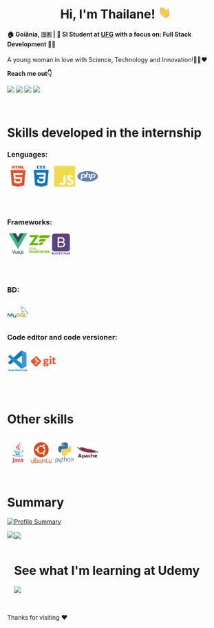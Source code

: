 <div align="center">
  <h1>
    Hi, I'm Thailane! 
    <img src="https://raw.githubusercontent.com/ABSphreak/ABSphreak/master/gifs/Hi.gif" width="30px"> 
  </h1> 
  
</div>

<p align="left">

#### :house: Goiânia, 🇧🇷 | :closed_book: SI Student at [UFG](https://ufg.br) with a focus on: Full Stack Development 🧑‍💻 
  
 A young woman in love with Science, Technology and Innovation!🧑‍💻❤️

  **Reach me out👇**
  
  
  <div> 
  <a href="https://instagram.com/thailanelopess" target="_blank"><img src="https://img.shields.io/badge/-Instagram-%23E4405F?style=for-the-badge&logo=instagram&logoColor=white" target="_blank"></a>
  <a href = "mailto:thailane111122@gmail.com"><img src="https://img.shields.io/badge/-Gmail-%23333?style=for-the-badge&logo=gmail&logoColor=white" target="_blank"></a>
  <a href="https://www.linkedin.com/in/thailane-lopes-dutra" target="_blank"><img src="https://img.shields.io/badge/-LinkedIn-%230077B5?style=for-the-badge&logo=linkedin&logoColor=white" target="_blank"></a> 
    <a href="https://linktr.ee/thailanelopes" target="_blank"><img src="https://img.shields.io/badge/linktree-39E09B?style=for-the-badge&logo=linktree&logoColor=white" target="-blank"></a>
 
</div>

<br>
<br>


# Skills developed in the internship

### Lenguages:

<div style="display: inline_block">
  <img align="center" alt="Clei-Git" height="50" width="50" src="https://raw.githubusercontent.com/devicons/devicon/master/icons/html5/html5-plain-wordmark.svg">
  <img align="center" alt="Clei-Git" height="50" width="50" src="https://raw.githubusercontent.com/devicons/devicon/master/icons/css3/css3-plain-wordmark.svg">
  <img align="center" alt="Clei-Git" height="50" width="50" src="https://raw.githubusercontent.com/devicons/devicon/master/icons/javascript/javascript-plain.svg">
  <img align="center" alt="Clei-Git" height="50" width="50" src="https://raw.githubusercontent.com/devicons/devicon/master/icons/php/php-plain.svg">
  
  </div>
 
<br><br>
  
  
  
### Frameworks: 

<img align="center" alt="Clei-Git" height="50" width="50" src="https://raw.githubusercontent.com/devicons/devicon/master/icons/vuejs/vuejs-original-wordmark.svg"><img align="center" alt="Clei-Git" height="50" width="50" src="https://raw.githubusercontent.com/devicons/devicon/master/icons/zend/zend-plain-wordmark.svg"><img align="center" alt="Clei-Git" height="50" width="50" src="https://raw.githubusercontent.com/devicons/devicon/master/icons/bootstrap/bootstrap-plain-wordmark.svg">

<br> <br>


### BD:
<img align="center" alt="Clei-MySql" height="50" width="50" src="https://raw.githubusercontent.com/devicons/devicon/master/icons/mysql/mysql-original-wordmark.svg">

<br>

### Code editor and code versioner: 

<div style="display: inline_block">
  <img align="center" alt="Clei-Git" height="50" width="50" src="https://raw.githubusercontent.com/devicons/devicon/master/icons/vscode/vscode-original-wordmark.svg">
  <img align="center" alt="Clei-Git" height="60" width="60" src="https://raw.githubusercontent.com/devicons/devicon/master/icons/git/git-plain-wordmark.svg">
  
  </div>
  
<br><br>

  
# Other skills
  
  <div style="display: inline_block"><br>
  <img align="center" alt="Clei-Java" height="50" width="50" src="https://raw.githubusercontent.com/devicons/devicon/master/icons/java/java-original-wordmark.svg">      
 <img align="center" alt="Clei-Ubuntu" height="50" width="50" src="https://raw.githubusercontent.com/devicons/devicon/master/icons/ubuntu/ubuntu-plain-wordmark.svg">
  <img align="center" alt="Clei-Python" height="50" width="50" src="https://raw.githubusercontent.com/devicons/devicon/master/icons/python/python-original-wordmark.svg">
  <img align="center" alt="Clei-Apache" height="50" width="50" src="https://raw.githubusercontent.com/devicons/devicon/master/icons/apache/apache-original-wordmark.svg">
  
</div>
  
  
<br>
<br>

 # Summary

[![Profile Summary](https://img.shields.io/badge/-Profile%30Summary-222222?style=flat-square&logo=ghost&logoColor=white&link=https://profile-summary-for-github.com/user/thailanelopes)](https://profile-summary-for-github.com/user/thailanelopes)

<img align=left height='140px'  src = 'https://github-readme-stats.vercel.app/api?username=thailanelopes&theme=midnight-purple&count_private=true&show_icons=true'>
<img align=center height='140px' src='https://github-readme-stats.vercel.app/api/top-langs/?username=thailanelopes&theme=midnight-purple&hide=html&layout=compact' >

  
  <br>
  <br>
  
  # See what I'm learning at Udemy

       
<a href='https://www.udemy.com/user/thailane-lopes-dutra/'><img width=110px heigth=auto src='https://www.udemy.com/staticx/udemy/images/v6/logo-coral.svg'></a>

</p>
   
<br>
<p align="center">
  
Thanks for visiting :heart:
  </p>
